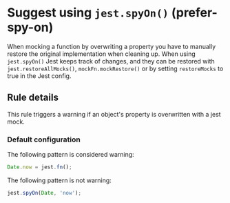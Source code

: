 # Suggest using `jest.spyOn()` (prefer-spy-on)

When mocking a function by overwriting a property you have to manually restore
the original implementation when cleaning up. When using `jest.spyOn()` Jest
keeps track of changes, and they can be restored with `jest.restoreAllMocks()`,
`mockFn.mockRestore()` or by setting `restoreMocks` to true in the Jest config.

## Rule details

This rule triggers a warning if an object's property is overwritten with a jest
mock.

### Default configuration

The following pattern is considered warning:

```js
Date.now = jest.fn();
```

The following pattern is not warning:

```js
jest.spyOn(Date, 'now');
```
